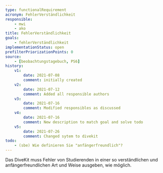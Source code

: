 ```yaml
---
type: functionalRequirement
acronym: FehlerVerständlichkeit
responsible:
    - mwi
    - ako
title: FehlerVerständlichkeit
goals:
    - fehlerVerständlichkeit
implementationStatus: open
prefilterPriorizationPoints: 0
source:
    - [beobachtungstagebuch, PS6]
history:
    v1:
        date: 2021-07-08
        comment: initially created
    v2:
        date: 2021-07-12
        comment: Added all responsible authors
    v3:
        date: 2021-07-16
        comment: Modified responsibles as discussed
    v4:
        date: 2021-07-16
        comment: New description to match goal and solve todo
    v5:
        date: 2021-07-26
        comment: Changed sytem to divekit
todo:
    - (sbe) Wie definieren Sie "anfängerfreundlich"?
---
```


Das DiveKit muss Fehler von Studierenden in einer so verständlichen und anfängerfreundlichen Art und Weise ausgeben, wie möglich.
